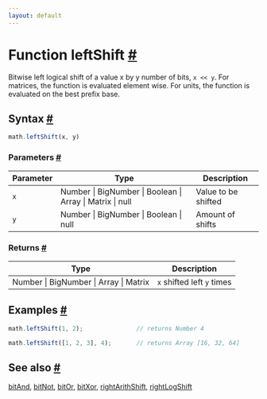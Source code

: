 ```yaml
---
layout: default
---
```


<h1 id="function-leftshift">Function leftShift <a href="#function-leftshift" title="Permalink">#</a></h1>

Bitwise left logical shift of a value x by y number of bits, `x << y`.
For matrices, the function is evaluated element wise.
For units, the function is evaluated on the best prefix base.


<h2 id="syntax">Syntax <a href="#syntax" title="Permalink">#</a></h2>

```js
math.leftShift(x, y)
```

<h3 id="parameters">Parameters <a href="#parameters" title="Permalink">#</a></h3>

Parameter | Type | Description
--------- | ---- | -----------
`x` | Number &#124; BigNumber &#124; Boolean &#124; Array &#124; Matrix &#124; null | Value to be shifted
`y` | Number &#124; BigNumber &#124; Boolean &#124; null | Amount of shifts

<h3 id="returns">Returns <a href="#returns" title="Permalink">#</a></h3>

Type | Description
---- | -----------
Number &#124; BigNumber &#124; Array &#124; Matrix | `x` shifted left `y` times


<h2 id="examples">Examples <a href="#examples" title="Permalink">#</a></h2>

```js
math.leftShift(1, 2);               // returns Number 4

math.leftShift([1, 2, 3], 4);       // returns Array [16, 32, 64]
```


<h2 id="see-also">See also <a href="#see-also" title="Permalink">#</a></h2>

[bitAnd](bitAnd.html),
[bitNot](bitNot.html),
[bitOr](bitOr.html),
[bitXor](bitXor.html),
[rightArithShift](rightArithShift.html),
[rightLogShift](rightLogShift.html)


<!-- Note: This file is automatically generated from source code comments. Changes made in this file will be overridden. -->
